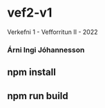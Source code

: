 # vef2-v1

Verkefni 1 - Vefforritun II - 2022
### Árni Ingi Jóhannesson

## npm install 
## npm run build 
